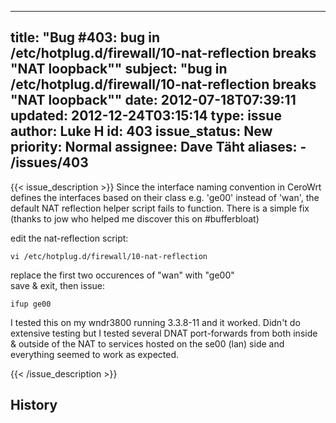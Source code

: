 
---
title: "Bug #403: bug in /etc/hotplug.d/firewall/10-nat-reflection breaks \"NAT loopback\""
subject: "bug in /etc/hotplug.d/firewall/10-nat-reflection breaks \"NAT loopback\""
date: 2012-07-18T07:39:11
updated: 2012-12-24T03:15:14
type: issue
author: Luke H
id: 403
issue_status: New
priority: Normal
assignee: Dave Täht
aliases:
    - /issues/403
---

{{< issue_description >}}
Since the interface naming convention in CeroWrt defines the interfaces
based on their class e.g. 'ge00' instead of 'wan', the default NAT
reflection helper script fails to function. There is a simple fix
(thanks to jow who helped me discover this on \#bufferbloat)

edit the nat-reflection script:

    vi /etc/hotplug.d/firewall/10-nat-reflection

replace the first two occurences of "wan" with "ge00"\
save & exit, then issue:

    ifup ge00

I tested this on my wndr3800 running 3.3.8-11 and it worked. Didn't do
extensive testing but I tested several DNAT port-forwards from both
inside & outside of the NAT to services hosted on the se00 (lan) side
and everything seemed to work as expected.


{{< /issue_description >}}

## History

